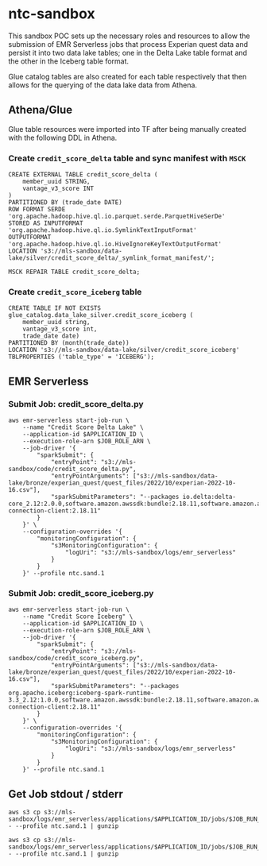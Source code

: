 # ntc-sandbox

This sandbox POC sets up the necessary roles and resources to allow the submission
of EMR Serverless jobs that process Experian quest data and persist it into two
data lake tables; one in the Delta Lake table format and the other in the Iceberg table format.

Glue catalog tables are also created for each table respectively that then allows for the
querying of the data lake data from Athena.

## Athena/Glue

Glue table resources were imported into TF after being manually created with the following DDL in Athena.

### Create `credit_score_delta` table and sync manifest with `MSCK`
```
CREATE EXTERNAL TABLE credit_score_delta (
    member_uuid STRING,
    vantage_v3_score INT
)
PARTITIONED BY (trade_date DATE)
ROW FORMAT SERDE 'org.apache.hadoop.hive.ql.io.parquet.serde.ParquetHiveSerDe' 
STORED AS INPUTFORMAT 'org.apache.hadoop.hive.ql.io.SymlinkTextInputFormat'
OUTPUTFORMAT 'org.apache.hadoop.hive.ql.io.HiveIgnoreKeyTextOutputFormat' 
LOCATION 's3://mls-sandbox/data-lake/silver/credit_score_delta/_symlink_format_manifest/';
```
```
MSCK REPAIR TABLE credit_score_delta;
```

### Create `credit_score_iceberg` table
```
CREATE TABLE IF NOT EXISTS glue_catalog.data_lake_silver.credit_score_iceberg (
    member_uuid string,
    vantage_v3_score int,
    trade_date date)
PARTITIONED BY (month(trade_date))
LOCATION 's3://mls-sandbox/data-lake/silver/credit_score_iceberg'
TBLPROPERTIES ('table_type' = 'ICEBERG');
```

## EMR Serverless

### Submit Job: credit_score_delta.py
```
aws emr-serverless start-job-run \
    --name "Credit Score Delta Lake" \
    --application-id $APPLICATION_ID \
    --execution-role-arn $JOB_ROLE_ARN \
    --job-driver '{
        "sparkSubmit": {
            "entryPoint": "s3://mls-sandbox/code/credit_score_delta.py",
            "entryPointArguments": ["s3://mls-sandbox/data-lake/bronze/experian_quest/quest_files/2022/10/experian-2022-10-16.csv"],
            "sparkSubmitParameters": "--packages io.delta:delta-core_2.12:2.0.0,software.amazon.awssdk:bundle:2.18.11,software.amazon.awssdk:url-connection-client:2.18.11"
        }
    }' \
    --configuration-overrides '{
        "monitoringConfiguration": {
            "s3MonitoringConfiguration": {
                "logUri": "s3://mls-sandbox/logs/emr_serverless"
            }
        }
    }' --profile ntc.sand.1
```

### Submit Job: credit_score_iceberg.py
```
aws emr-serverless start-job-run \
    --name "Credit Score Iceberg" \
    --application-id $APPLICATION_ID \
    --execution-role-arn $JOB_ROLE_ARN \
    --job-driver '{
        "sparkSubmit": {
            "entryPoint": "s3://mls-sandbox/code/credit_score_iceberg.py",
            "entryPointArguments": ["s3://mls-sandbox/data-lake/bronze/experian_quest/quest_files/2022/10/experian-2022-10-16.csv"],
            "sparkSubmitParameters": "--packages org.apache.iceberg:iceberg-spark-runtime-3.3_2.12:1.0.0,software.amazon.awssdk:bundle:2.18.11,software.amazon.awssdk:url-connection-client:2.18.11"
        }
    }' \
    --configuration-overrides '{
        "monitoringConfiguration": {
            "s3MonitoringConfiguration": {
                "logUri": "s3://mls-sandbox/logs/emr_serverless"
            }
        }
    }' --profile ntc.sand.1
```


## Get Job stdout / stderr
```
aws s3 cp s3://mls-sandbox/logs/emr_serverless/applications/$APPLICATION_ID/jobs/$JOB_RUN_ID/SPARK_DRIVER/stdout.gz - --profile ntc.sand.1 | gunzip
```
```
aws s3 cp s3://mls-sandbox/logs/emr_serverless/applications/$APPLICATION_ID/jobs/$JOB_RUN_ID/SPARK_DRIVER/stderr.gz - --profile ntc.sand.1 | gunzip
```